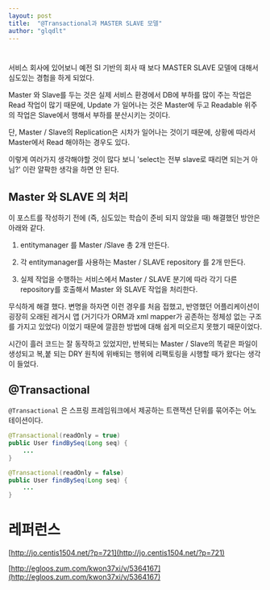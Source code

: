 ```yaml
---
layout: post
title:  "@Transactional과 MASTER SLAVE 모델"
author: "glqdlt"
---
```


# 

서비스 회사에 있어보니 예전 SI 기반의 회사 때 보다 MASTER SLAVE 모델에 대해서 심도있는 경험을 하게 되었다.

Master 와 Slave를 두는 것은 실제 서비스 환경에서 DB에 부하를 많이 주는  작업은 Read 작업이 많기 때문에, Update 가 일어나는 것은 Master에 두고 Readable 위주의 작업은 Slave에서 행해서 부하를 분산시키는 것이다.

단, Master / Slave의 Replication은 시차가 일어나는 것이기 때문에, 상황에 따라서 Master에서 Read 해야하는 경우도 있다. 

이렇게 여러가지 생각해야할 것이 많다 보니 'select는 전부 slave로 때리면 되는거 아님?' 이란 얄팍한 생각을 하면 안 된다.


## Master 와 SLAVE 의 처리

이 포스트를 작성하기 전에 (즉, 심도있는 학습이 준비 되지 않았을 때) 해결했던 방안은 아래와 같다.

1. entitymanager 를 Master /Slave 총 2개 만든다.

2. 각 entitymanager를 사용하는 Master / SLAVE repository 를 2개 만든다.

3. 실제 작업을 수행하는 서비스에서 Master / SLAVE 분기에 따라 각기 다른 repository를 호출해서 Master 와 SLAVE 작업을 처리한다.

무식하게 해결 했다. 변명을 하자면 이런 경우를 처음 접했고, 반영했던 어플리케이션이 굉장히 오래된 레거시 앱 (거기다가 ORM과 xml mapper가 공존하는 정체성 없는 구조를 가지고 있었다) 이었기 때문에 깔끔한 방법에 대해 쉽게 떠오르지 못했기 때문이었다.

시간이 흘러 코드는 잘 동작하고 있었지만, 반복되는 Master / Slave의 똑같은 파일이 생성되고 복,붙 되는 DRY 원칙에 위배되는 행위에 리팩토링을 시행할 때가 왔다는 생각이 들었다.


## @Transactional

```@Transactional``` 은 스프링 프레임워크에서 제공하는 트랜잭션 단위를 묶어주는 어노테이션이다. 




```java
@Transactional(readOnly = true)
public User findBySeq(Long seq) {
    ...
}

@Transactional(readOnly = false)
public User findBySeq(Long seq) {
    ...
}
```





# 레퍼런스

[http://jo.centis1504.net/?p=721](http://jo.centis1504.net/?p=721)


[http://egloos.zum.com/kwon37xi/v/5364167](http://egloos.zum.com/kwon37xi/v/5364167)